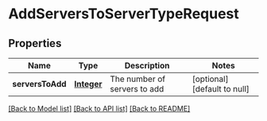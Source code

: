 # AddServersToServerTypeRequest
## Properties

Name | Type | Description | Notes
------------ | ------------- | ------------- | -------------
**serversToAdd** | [**Integer**](integer.md) | The number of servers to add | [optional] [default to null]

[[Back to Model list]](../README.md#documentation-for-models) [[Back to API list]](../README.md#documentation-for-api-endpoints) [[Back to README]](../README.md)

